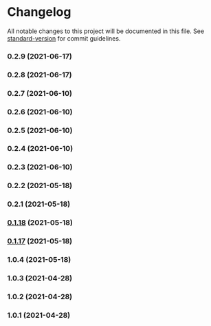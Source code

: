 # Changelog

All notable changes to this project will be documented in this file. See [standard-version](https://github.com/conventional-changelog/standard-version) for commit guidelines.

### 0.2.9 (2021-06-17)

### 0.2.8 (2021-06-17)

### 0.2.7 (2021-06-10)

### 0.2.6 (2021-06-10)

### 0.2.5 (2021-06-10)

### 0.2.4 (2021-06-10)

### 0.2.3 (2021-06-10)

### 0.2.2 (2021-05-18)

### 0.2.1 (2021-05-18)

### [0.1.18](https://github.com/bdougie/bot-test-repo/compare/0.1.17...0.1.18) (2021-05-18)

### [0.1.17](https://github.com/bdougie/bot-test-repo/compare/1.0.1...0.1.17) (2021-05-18)

### 1.0.4 (2021-05-18)

### 1.0.3 (2021-04-28)

### 1.0.2 (2021-04-28)

### 1.0.1 (2021-04-28)
